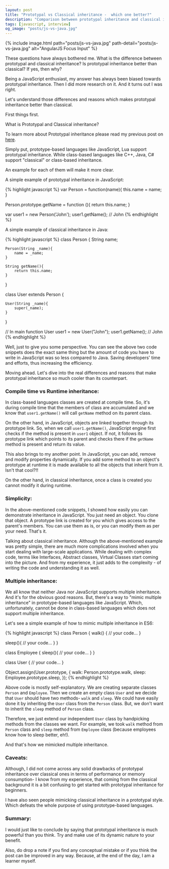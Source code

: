 ```yaml
---
layout: post
title: "Prototypal vs Classical inheritance -  which one better?"
description: "Comparison between prototypal inheritance and classical inheritance on multiple parameters. Is classical inheritance obselete. How does JavaScript inherit objects. Battle between Java and JavaScript."
tags: [javascript, interview]
og_image: "posts/js-vs-java.jpg"
---
```


{% include image.html path="posts/js-vs-java.jpg" path-detail="posts/js-vs-java.jpg" alt="AngularJS Focus Input" %}


These questions have always bothered me. What is the difference between prototypal and classical inheritance? Is prototypal inheritance better than classical? If yes, then why?

Being a JavaScript enthusiast, my answer has always been biased towards prototypal inheritance. Then I did more research on it. And it turns out I was right.

Let's understand those differences and reasons which makes prototypal inheritance better than classical.

First things first.

What is Prototypal and Classical inheritance?

To learn more about Prototypal inheritance please read my previous post on [here](http://ngninja.com/posts/prototypal-inheritance-in-javascript).

Simply put, prototype-based languages like JavaScript, Lua support prototypal inheritance. While class-based languages like C++, Java, C# support "classical" or class-based inheritance.

An example for each of them will make it more clear.

A simple example of prototypal inheritance in JavaScript:


{% highlight javascript %}
var Person = function(name){
    this.name = name;
}

Person.prototype.getName = function (){
    return this.name;
}

var user1 = new Person('John');
user1.getName(); // John
{% endhighlight %}


A simple example of classical inheritance in Java:


{% highlight javascript %}
class Person {
    String name;

    Person(String _name){
        name = _name;
    }

    String getName(){
        return this.name;
    }

}

class User extends Person {

    User(String _name){
        super(_name);
    }
    
}

// In main function
User user1 = new User("John");
user1.getName(); // John
{% endhighlight %}



Well, just to give you some perspective. You can see the above two code snippets does the exact same thing but the amount of code you have to write in JavaScript was so less compared to Java. Saving developers' time and efforts, thus increasing the efficiency.

Moving ahead. Let's dive into the real differences and reasons that make prototypal inheritance so much cooler than its counterpart.


### Compile time vs Runtime inheritance:
In class-based languages classes are created at compile time. So, it's during compile time that the members of class are accumulated and we know that `user1.getName()` will call `getName` method on its parent class.

On the other hand, in JavaScript, objects are linked together through its prototype link. So, when we call `user1.getName()`, JavaScript engine first checks if the method is present in `user1` object. If not, it follows its prototype link which points to its parent and checks there if the `getName` method is present and return its value.

This also brings to my another point. In JavaScript, you can add, remove and modify properties dynamically. If you add some method to an object's prototype at runtime it is made available to all the objects that inherit from it. Isn't that cool?!!

On the other hand, in classical inheritance, once a class is created you cannot modify it during runtime.


### Simplicity:
In the above-mentioned code snippets, I showed how easily you can demonstrate inheritance in JavaScript. You just need an object. You clone that object. A prototype link is created for you which gives access to the parent's members. You can use them as is, or you can modify them as per your need. That's it.

Talking about classical inheritance. Although the above-mentioned example was pretty simple, there are much more complications involved when you start dealing with large-scale applications. While dealing with complex code, terms like Interfaces, Abstract classes, Virtual Classes start coming into the picture. And from my experience, it just adds to the complexity - of writing the code and understanding it as well.


### Multiple inheritance:
We all know that neither Java nor JavaScript supports multiple inheritance. And it's for the obvious good reasons. But, there's a way to "mimic multiple inheritance" in prototype-based languages like JavaScript. Which, unfortunately, cannot be done in class-based languages which does not support multiple inheritance.

Let's see a simple example of how to mimic multiple inheritance in ES6:


{% highlight javascript %}
class Person {
  walk() {
    // your code...
  }

  sleep(){
      // your code...
  }
}

class Employee {
  sleep(){
      // your code...
  }
}

class User {
    // your code...
}

Object.assign(User.prototype, {
  walk: Person.prototype.walk,
  sleep: Employee.prototype.sleep,
});
{% endhighlight %}


Above code is mostly self-explanatory. We are creating separate classes `Person` and `Employee`. Then we create an empty class `User` and we decide that `User` should have two methods- `walk` and `sleep`. We could have easily done it by inheriting the `User` class from the `Person` class. But, we don't want to inherit the `sleep` method of `Person` class.

Therefore, we just extend our independent `User` class by handpicking methods from the classes we want. For example, we took `walk` method from `Person` class and `sleep` method from `Employee` class (because employees know how to sleep better, eh!).

And that's how we mimicked multiple inheritance.

### Caveats:
Although, I did not come across any solid drawbacks of prototypal inheritance over classical ones in terms of performance or memory consumption- I know from my experience, that coming from the classical background it is a bit confusing to get started with prototypal inheritance for beginners.

I have also seen people mimicking classical inheritance in a prototypal style. Which defeats the whole purpose of using prototype-based languages.


### Summary:
I would just like to conclude by saying that prototypal inheritance is much powerful than you think. Try and make use of its dynamic nature to your benefit.

Also, do drop a note if you find any conceptual mistake or if you think the post can be improved in any way. Because, at the end of the day, I am a learner myself.



